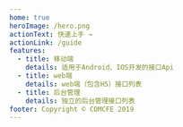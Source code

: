 ```yaml
---
home: true
heroImage: /hero.png
actionText: 快速上手 →
actionLink: /guide
features:
  - title: 移动端
    details: 适用于Android、IOS开发的接口Api
  - title: web端
    details: web端（包含H5）接口列表
  - title: 后台管理
    details: 独立的后台管理接口列表
footer: Copyright © COMCFE 2019
---
```

